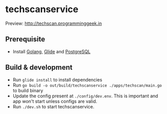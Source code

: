 # techscanservice
Preview: http://techscan.programminggeek.in

## Prerequisite
- Install [Golang](https://golang.org/), [Glide](https://github.com/Masterminds/glide) and [PostgreSQL](https://www.postgresql.org/)

## Build & development
- Run `glide install` to install dependencies
- Run `go build -o out/build/techscanservice ./apps/techscan/main.go` to build binary
- Update the config present at `./config/dev.env`. This is important and app won't start unless configs are valid.
- Run `./dev.sh` to start techscanservice.

